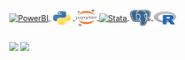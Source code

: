 <a href="https://github.com/bvillamarim">
<div style="display: inline_block"><br>
  <img align="center" alt="PowerBI" height="30" width="40" src="https://static.wikia.nocookie.net/logopedia/images/2/2c/Microsoft_Power_BI_%282020%29.svg">
  <img align="center" alt="Python" height="30" width="40" src="https://raw.githubusercontent.com/devicons/devicon/master/icons/python/python-original.svg">
  <img align="center" alt="Jupyter" height="30" width="40" src="https://raw.githubusercontent.com/devicons/devicon/master/icons/jupyter/jupyter-original-wordmark.svg">
  <img align="center" alt="Stata" height="30" width="40" src="https://upload.wikimedia.org/wikipedia/commons/7/79/Stata_logo_med_blue.png">
  <img align="center" alt="Postgresql" height="30" width="40" src="https://raw.githubusercontent.com/devicons/devicon/master/icons/postgresql/postgresql-original.svg">
  <img align="center" alt="R" height="30" width="40" src="https://raw.githubusercontent.com/devicons/devicon/master/icons/r/r-original.svg">
</div></a>
  
  ##
 <div>
  <a href = "mailto: biancavillamarim@gmail.com"><img src="https://img.shields.io/badge/-Gmail-%23EA4335?style=for-the-badge&logo=gmail&logoColor=white" target="_blank"></a>
  <a href="https://www.linkedin.com/in/biancavillamarim" target="_blank"><img src="https://img.shields.io/badge/-LinkedIn-%230077B5?style=for-the-badge&logo=linkedin&logoColor=white" target="_blank"></a>
</div>

